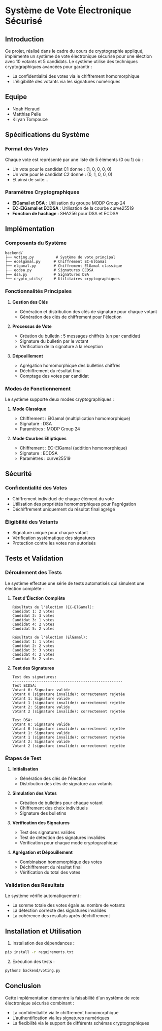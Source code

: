 # Système de Vote Électronique Sécurisé

## Introduction

Ce projet, réalisé dans le cadre du cours de cryptographie appliqué, implémente un système de vote électronique sécurisé pour une élection avec 10 votants et 5 candidats. Le système utilise des techniques cryptographiques avancées pour garantir :
- La confidentialité des votes via le chiffrement homomorphique
- L'éligibilité des votants via les signatures numériques

## Equipe

 - Noah Heraud
 - Matthias Pelle 
 - Kilyan Tompouce

## Spécifications du Système

### Format des Votes
Chaque vote est représenté par une liste de 5 éléments (0 ou 1) où :
- Un vote pour le candidat C1 donne : (1, 0, 0, 0, 0)
- Un vote pour le candidat C2 donne : (0, 1, 0, 0, 0)
- Et ainsi de suite...

### Paramètres Cryptographiques
- **ElGamal et DSA** : Utilisation du groupe MODP Group 24
- **EC-ElGamal et ECDSA** : Utilisation de la courbe curve25519
- **Fonction de hachage** : SHA256 pour DSA et ECDSA

## Implémentation

### Composants du Système
```
backend/
├── voting.py          # Système de vote principal
├── ecelgamal.py      # Chiffrement EC-ElGamal
├── elgamal.py        # Chiffrement ElGamal classique
├── ecdsa.py          # Signatures ECDSA
├── dsa.py            # Signatures DSA
└── crypto_utils/     # Utilitaires cryptographiques
```

### Fonctionnalités Principales

1. **Gestion des Clés**
   - Génération et distribution des clés de signature pour chaque votant
   - Génération des clés de chiffrement pour l'élection

2. **Processus de Vote**
   - Création du bulletin : 5 messages chiffrés (un par candidat)
   - Signature du bulletin par le votant
   - Vérification de la signature à la réception

3. **Dépouillement**
   - Agrégation homomorphique des bulletins chiffrés
   - Déchiffrement du résultat final
   - Comptage des votes par candidat

### Modes de Fonctionnement

Le système supporte deux modes cryptographiques :

1. **Mode Classique**
   - Chiffrement : ElGamal (multiplication homomorphique)
   - Signature : DSA
   - Paramètres : MODP Group 24

2. **Mode Courbes Elliptiques**
   - Chiffrement : EC-ElGamal (addition homomorphique)
   - Signature : ECDSA
   - Paramètres : curve25519

## Sécurité

### Confidentialité des Votes
- Chiffrement individuel de chaque élément du vote
- Utilisation des propriétés homomorphiques pour l'agrégation
- Déchiffrement uniquement du résultat final agrégé

### Éligibilité des Votants
- Signature unique pour chaque votant
- Vérification systématique des signatures
- Protection contre les votes non autorisés

## Tests et Validation

### Déroulement des Tests

Le système effectue une série de tests automatisés qui simulent une élection complète :

1. **Test d'Élection Complète**
   ```
   Résultats de l'élection (EC-ElGamal):
   Candidat 1: 2 votes
   Candidat 2: 3 votes
   Candidat 3: 1 votes
   Candidat 4: 2 votes
   Candidat 5: 2 votes
   
   Résultats de l'élection (ElGamal):
   Candidat 1: 1 votes
   Candidat 2: 2 votes
   Candidat 3: 3 votes
   Candidat 4: 2 votes
   Candidat 5: 2 votes
   ```

2. **Test des Signatures**
   ```
   Test des signatures:
   --------------------------------------------------
   Test ECDSA:
   Votant 0: Signature valide
   Votant 0 (signature invalide): correctement rejetée
   Votant 1: Signature valide
   Votant 1 (signature invalide): correctement rejetée
   Votant 2: Signature valide
   Votant 2 (signature invalide): correctement rejetée

   Test DSA:
   Votant 0: Signature valide
   Votant 0 (signature invalide): correctement rejetée
   Votant 1: Signature valide
   Votant 1 (signature invalide): correctement rejetée
   Votant 2: Signature valide
   Votant 2 (signature invalide): correctement rejetée
   ```

### Étapes de Test

1. **Initialisation**
   - Génération des clés de l'élection
   - Distribution des clés de signature aux votants

2. **Simulation des Votes**
   - Création de bulletins pour chaque votant
   - Chiffrement des choix individuels
   - Signature des bulletins

3. **Vérification des Signatures**
   - Test des signatures valides
   - Test de détection des signatures invalides
   - Vérification pour chaque mode cryptographique

4. **Agrégation et Dépouillement**
   - Combinaison homomorphique des votes
   - Déchiffrement du résultat final
   - Vérification du total des votes

### Validation des Résultats

Le système vérifie automatiquement :
- La somme totale des votes égale au nombre de votants
- La détection correcte des signatures invalides
- La cohérence des résultats après déchiffrement

## Installation et Utilisation

1. Installation des dépendances :
```bash
pip install -r requirements.txt
```

2. Exécution des tests :
```bash
python3 backend/voting.py
```

## Conclusion

Cette implémentation démontre la faisabilité d'un système de vote électronique sécurisé combinant :
- La confidentialité via le chiffrement homomorphique
- L'authentification via les signatures numériques
- La flexibilité via le support de différents schémas cryptographiques




